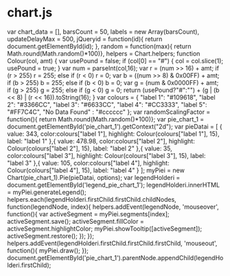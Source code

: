 # chart.js
var chart_data = [],
    barsCount = 50,
    labels = new Array(barsCount),
    updateDelayMax = 500,
    jQueryid = function(id){
        return document.getElementById(id);
    },
    random = function(max){ return Math.round(Math.random()*100)},
    helpers = Chart.helpers;
function Colour(col, amt) {
    var usePound = false;
    if (col[0] == "#") {
        col = col.slice(1);
        usePound = true;
    }
    var num = parseInt(col,16);
    var r = (num >> 16) + amt;
    if (r > 255) r = 255;
    else if  (r < 0) r = 0;
    var b = ((num >> 8) & 0x00FF) + amt;
    if (b > 255) b = 255;
    else if  (b < 0) b = 0;
    var g = (num & 0x0000FF) + amt;
    if (g > 255) g = 255;
    else if (g < 0) g = 0;
    return (usePound?"#":"") + (g | (b << 8) | (r << 16)).toString(16);
}
var colours = {
    "label 1": "#109618",
    "label 2": "#3366CC",
    "label 3": "#6633CC",
    "label 4": "#CC3333",
    "label 5": "#FF7C4C",
    "No Data Found" : "#cccccc"
};
var randomScalingFactor = function(){ return Math.round(Math.random()*100)};
var pie_chart_1 = document.getElementById('pie_chart_1').getContext("2d");
var pieDatai = [
    {
        value: 343,
        color:colours["label 1"],
        highlight: Colour(colours["label 1"], 15),
        label: "label 1"
    },{
        value: 478.98,
        color:colours["label 2"],
        highlight: Colour(colours["label 2"], 15),
        label: "label 2"
    },{
        value: 35,
        color:colours["label 3"],
        highlight: Colour(colours["label 3"], 15),
        label: "label 3"
    },{
        value: 105,
        color:colours["label 4"],
        highlight: Colour(colours["label 4"], 15),
        label: "label 4"
    }
];
myPiei = new Chart(pie_chart_1).Pie(pieDatai, options);
var legendHolderi = document.getElementById('legend_pie_chart_1');
legendHolderi.innerHTML = myPiei.generateLegend();
helpers.each(legendHolderi.firstChild.firstChild.childNodes, function(legendNode, index){
    helpers.addEvent(legendNode, 'mouseover', function(){
        var activeSegment = myPiei.segments[index];
        activeSegment.save();
        activeSegment.fillColor = activeSegment.highlightColor;
        myPiei.showTooltip([activeSegment]);
        activeSegment.restore();
    });
});
helpers.addEvent(legendHolderi.firstChild.firstChild.firstChild, 'mouseout', function(){
    myPiei.draw();
});
document.getElementById('pie_chart_1').parentNode.appendChild(legendHolderi.firstChild);

